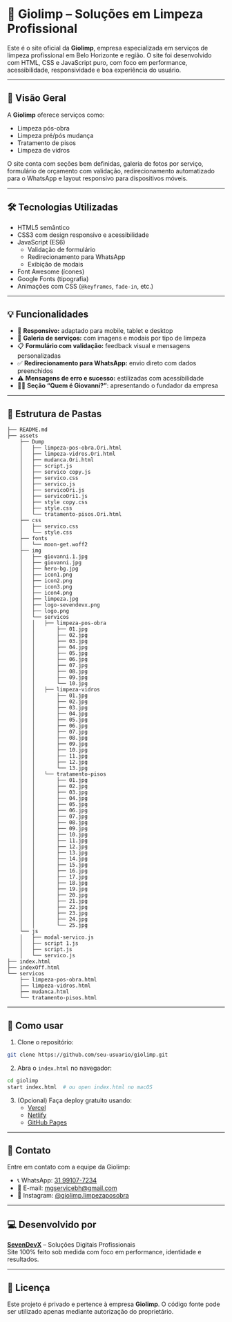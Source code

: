 
# 🧼 Giolimp – Soluções em Limpeza Profissional

Este é o site oficial da **Giolimp**, empresa especializada em serviços de limpeza profissional em Belo Horizonte e região. O site foi desenvolvido com HTML, CSS e JavaScript puro, com foco em performance, acessibilidade, responsividade e boa experiência do usuário.

---

## 📌 Visão Geral

A **Giolimp** oferece serviços como:

- Limpeza pós-obra
- Limpeza pré/pós mudança
- Tratamento de pisos
- Limpeza de vidros

O site conta com seções bem definidas, galeria de fotos por serviço, formulário de orçamento com validação, redirecionamento automatizado para o WhatsApp e layout responsivo para dispositivos móveis.

---

## 🛠️ Tecnologias Utilizadas

- HTML5 semântico
- CSS3 com design responsivo e acessibilidade
- JavaScript (ES6)
  - Validação de formulário
  - Redirecionamento para WhatsApp
  - Exibição de modais
- Font Awesome (ícones)
- Google Fonts (tipografia)
- Animações com CSS (`@keyframes`, `fade-in`, etc.)

---

## 💡 Funcionalidades

- 📱 **Responsivo:** adaptado para mobile, tablet e desktop
- 📸 **Galeria de serviços:** com imagens e modais por tipo de limpeza
- 📋 **Formulário com validação:** feedback visual e mensagens personalizadas
- ✅ **Redirecionamento para WhatsApp:** envio direto com dados preenchidos
- ⚠️ **Mensagens de erro e sucesso:** estilizadas com acessibilidade
- 🧍‍♂️ **Seção “Quem é Giovanni?”**: apresentando o fundador da empresa

---

## 📂 Estrutura de Pastas

```
├── README.md
├── assets
    ├── Dump
    │   ├── limpeza-pos-obra.Ori.html
    │   ├── limpeza-vidros.Ori.html
    │   ├── mudanca.Ori.html
    │   ├── script.js
    │   ├── servico copy.js
    │   ├── servico.css
    │   ├── servico.js
    │   ├── servicoOri.js
    │   ├── servicoOri1.js
    │   ├── style copy.css
    │   ├── style.css
    │   └── tratamento-pisos.Ori.html
    ├── css
    │   ├── servico.css
    │   └── style.css
    ├── fonts
    │   └── moon-get.woff2
    ├── img
    │   ├── giovanni.1.jpg
    │   ├── giovanni.jpg
    │   ├── hero-bg.jpg
    │   ├── icon1.png
    │   ├── icon2.png
    │   ├── icon3.png
    │   ├── icon4.png
    │   ├── limpeza.jpg
    │   ├── logo-sevendevx.png
    │   ├── logo.png
    │   └── servicos
    │   │   ├── limpeza-pos-obra
    │   │       ├── 01.jpg
    │   │       ├── 02.jpg
    │   │       ├── 03.jpg
    │   │       ├── 04.jpg
    │   │       ├── 05.jpg
    │   │       ├── 06.jpg
    │   │       ├── 07.jpg
    │   │       ├── 08.jpg
    │   │       ├── 09.jpg
    │   │       └── 10.jpg
    │   │   ├── limpeza-vidros
    │   │       ├── 01.jpg
    │   │       ├── 02.jpg
    │   │       ├── 03.jpg
    │   │       ├── 04.jpg
    │   │       ├── 05.jpg
    │   │       ├── 06.jpg
    │   │       ├── 07.jpg
    │   │       ├── 08.jpg
    │   │       ├── 09.jpg
    │   │       ├── 10.jpg
    │   │       ├── 11.jpg
    │   │       ├── 12.jpg
    │   │       └── 13.jpg
    │   │   └── tratamento-pisos
    │   │       ├── 01.jpg
    │   │       ├── 02.jpg
    │   │       ├── 03.jpg
    │   │       ├── 04.jpg
    │   │       ├── 05.jpg
    │   │       ├── 06.jpg
    │   │       ├── 07.jpg
    │   │       ├── 08.jpg
    │   │       ├── 09.jpg
    │   │       ├── 10.jpg
    │   │       ├── 11.jpg
    │   │       ├── 12.jpg
    │   │       ├── 13.jpg
    │   │       ├── 14.jpg
    │   │       ├── 15.jpg
    │   │       ├── 16.jpg
    │   │       ├── 17.jpg
    │   │       ├── 18.jpg
    │   │       ├── 19.jpg
    │   │       ├── 20.jpg
    │   │       ├── 21.jpg
    │   │       ├── 22.jpg
    │   │       ├── 23.jpg
    │   │       ├── 24.jpg
    │   │       └── 25.jpg
    └── js
    │   ├── modal-servico.js
    │   ├── script 1.js
    │   ├── script.js
    │   └── servico.js
├── index.html
├── indexOff.html
└── servicos
    ├── limpeza-pos-obra.html
    ├── limpeza-vidros.html
    ├── mudanca.html
    └── tratamento-pisos.html
```

---

## 🚀 Como usar

1. Clone o repositório:

```bash
git clone https://github.com/seu-usuario/giolimp.git
```

2. Abra o `index.html` no navegador:

```bash
cd giolimp
start index.html  # ou open index.html no macOS
```

3. (Opcional) Faça deploy gratuito usando:
   - [Vercel](https://vercel.com)
   - [Netlify](https://netlify.com)
   - [GitHub Pages](https://pages.github.com)

---

## 📧 Contato

Entre em contato com a equipe da Giolimp:

- 📞 WhatsApp: [31 99107-7234](https://wa.me/5531991077234)
- 📩 E-mail: mgservicebh@gmail.com
- 📸 Instagram: [@giolimp.limpezaposobra](https://instagram.com/giolimp.limpezaposobra)

---

## 💻 Desenvolvido por

**[SevenDevX](https://www.sevendevx.com)** – Soluções Digitais Profissionais  
Site 100% feito sob medida com foco em performance, identidade e resultados.

---

## 📄 Licença

Este projeto é privado e pertence à empresa **Giolimp**. O código fonte pode ser utilizado apenas mediante autorização do proprietário.
